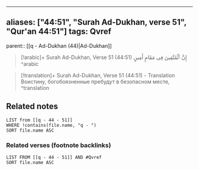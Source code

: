 
---
aliases: ["44:51", "Surah Ad-Dukhan, verse 51", "Qur'an 44:51"]
tags: Qvref
---

parent:: [[q - Ad-Dukhan (44)|Ad-Dukhan]]

> [!arabic]+ Surah Ad-Dukhan, Verse 51 (44:51)
> <span class="quran-arabic">إِنَّ ٱلْمُتَّقِينَ فِى مَقَامٍ أَمِينٍ</span>
^arabic

> [!translation]+ Surah Ad-Dukhan, Verse 51 (44:51) - Translation
> Воистину, богобоязненные пребудут в безопасном месте,
^translation



## Related notes
```dataview
LIST from [[q - 44 - 51]]
WHERE !contains(file.name, "q - ")
SORT file.name ASC
```

### Related verses (footnote backlinks)
```dataview
LIST FROM [[q - 44 - 51]] AND #Qvref
SORT file.name ASC
```

